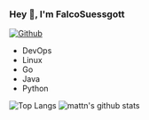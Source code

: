 ### Hey 👋, I'm FalcoSuessgott

[![Github](https://img.shields.io/github/followers/FalcoSuessgott?label=Follow&style=social)](https://github.com/FalcoSuessgott)

* DevOps
* Linux
* Go
* Java
* Python

![Top Langs](https://github-readme-stats.vercel.app/api/top-langs/?username=FalcoSuessgott&hide=html)
![mattn's github stats](https://github-readme-stats.vercel.app/api?username=FalcoSuessgott&show_icons=true&count_private=true&line_height=40)

